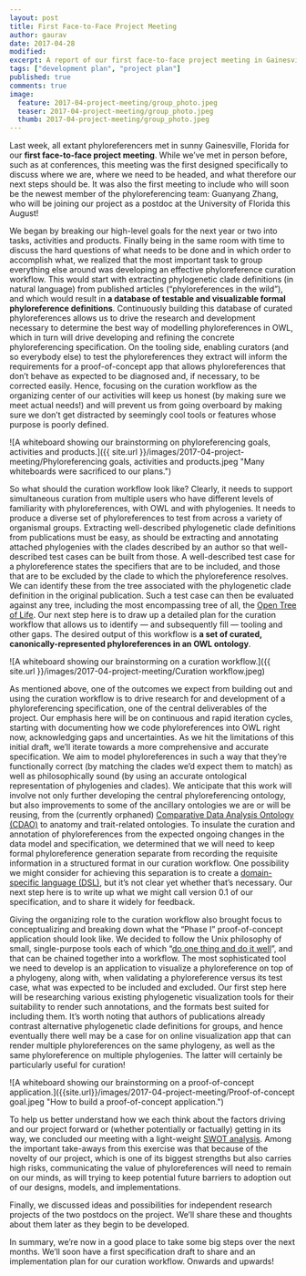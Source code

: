 ```yaml
---
layout: post
title: First Face-to-Face Project Meeting
author: gaurav
date: 2017-04-28
modified:
excerpt: A report of our first face-to-face project meeting in Gainesville from April 19-20, 2017.
tags: ["development plan", "project plan"]
published: true
comments: true
image:
  feature: 2017-04-project-meeting/group_photo.jpeg
  teaser: 2017-04-project-meeting/group_photo.jpeg
  thumb: 2017-04-project-meeting/group_photo.jpeg
---
```


Last week, all extant phyloreferencers met in sunny Gainesville, Florida for our **first face-to-face project meeting**. While we’ve met in person before, such as at conferences, this meeting was the first designed specifically to discuss where we are, where we need to be headed, and what therefore our next steps should be. It was also the first meeting to include who will soon be the newest member of the phyloreferencing team: Guanyang Zhang, who will be joining our project as a postdoc at the University of Florida this August!

We began by breaking our high-level goals for the next year or two into tasks, activities and products. Finally being in the same room with time to discuss the hard questions of what needs to be done and in which order to accomplish what, we realized that the most important task to group everything else around was developing an effective phyloreference curation workflow. This would start with extracting phylogenetic clade definitions (in natural language) from published articles (“phyloreferences in the wild”), and which would result in **a database of testable and visualizable formal phyloreference definitions**. Continuously building this database of curated phyloreferences allows us to drive the research and development necessary to determine the best way of modelling phyloreferences in OWL, which in turn will drive developing and refining the concrete phyloreferencing specification. On the tooling side, enabling curators (and so everybody else) to test the phyloreferences they extract will inform the requirements for a proof-of-concept app that allows phyloreferences that don’t behave as expected to be diagnosed and, if necessary, to be corrected easily. Hence, focusing on the curation workflow as the organizing center of our activities will keep us honest (by making sure we meet actual needs!) and will prevent us from going overboard by making sure we don’t get distracted by seemingly cool tools or features whose purpose is poorly defined.

![A whiteboard showing our brainstorming on phyloreferencing goals, activities and products.]({{ site.url }}/images/2017-04-project-meeting/Phyloreferencing goals, activities and products.jpeg "Many whiteboards were sacrificed to our plans.")

So what should the curation workflow look like? Clearly, it needs to support simultaneous curation from multiple users who have different levels of familiarity with phyloreferences, with OWL and with phylogenies. It needs to produce a diverse set of phyloreferences to test from across a variety of organismal groups. Extracting well-described phylogenetic clade definitions from publications must be easy, as should be extracting and annotating attached phylogenies with the clades described by an author so that well-described test cases can be built from those. A well-described test case for a phyloreference states the specifiers that are to be included, and those that are to be excluded by the clade to which the phyloreference resolves. We can identify these from the tree associated with the phylogenetic clade definition in the original publication. Such a test case can then be evaluated against any tree, including the most encompassing tree of all, the [Open Tree of Life](http://www.opentreeoflife.org). Our next step here is to draw up a detailed plan for the curation workflow that allows us to identify — and subsequently fill — tooling and other gaps. The desired output of this workflow is **a set of curated, canonically-represented phyloreferences in an OWL ontology**.

![A whiteboard showing our brainstorming on a curation workflow.]({{ site.url }}/images/2017-04-project-meeting/Curation workflow.jpeg)

As mentioned above, one of the outcomes we expect from building out and using the curation workflow is to drive research for and development of a phyloreferencing specification, one of the central deliverables of the project. Our emphasis here will be on continuous and rapid iteration cycles, starting with documenting how we code phyloreferences into OWL right now, acknowledging gaps and uncertainties. As we hit the limitations of this initial draft, we’ll iterate towards a more comprehensive and accurate specification. We aim to model phyloreferences in such a way that they’re functionally correct (by matching the clades we’d expect them to match) as well as philosophically sound (by using an accurate ontological representation of phylogenies and clades). We anticipate that this work will involve not only further developing the central phyloreferencing ontology, but also improvements to some of the ancillary ontologies we are or will be reusing, from the (currently orphaned) [Comparative Data Analysis Ontology (CDAO)](http://www.ontobee.org/ontology/CDAO) to anatomy and trait-related ontologies. To insulate the curation and annotation of phyloreferences from the expected ongoing changes in the data model and specification, we determined that we will need to keep formal phyloreference generation separate from recording the requisite information in a structured format in our curation workflow. One possibility we might consider for achieving this separation is to create a [domain-specific language (DSL)](https://en.wikipedia.org/wiki/Domain-specific_language), but it’s not clear yet whether that’s necessary. Our next step here is to write up what we might call version 0.1 of our specification, and to share it widely for feedback.

Giving the organizing role to the curation workflow also brought focus to conceptualizing and breaking down what the “Phase I” proof-of-concept application should look like. We decided to follow the Unix philosophy of small, single-purpose tools each of which “[do one thing and do it well](https://en.wikipedia.org/wiki/Unix_philosophy)”, and that can be chained together into a workflow. The most sophisticated tool we need to develop is an application to visualize a phyloreference on top of a phylogeny, along with, when validating a phyloreference versus its test case, what was expected to be included and excluded. Our first step here will be researching various existing phylogenetic visualization tools for their suitability to render such annotations, and the formats best suited for including them. It’s worth noting that authors of publications already contrast alternative phylogenetic clade definitions for groups, and hence eventually there well may be a case for on online visualization app that can render multiple phyloreferences on the same phylogeny, as well as the same phyloreference on multiple phylogenies. The latter will certainly be particularly useful for curation!

![A whiteboard showing our brainstorming on a proof-of-concept application.]({{site.url}}/images/2017-04-project-meeting/Proof-of-concept goal.jpeg "How to build a proof-of-concept application.")

To help us better understand how we each think about the factors driving and our project forward or (whether potentially or factually) getting in its way, we concluded our meeting with a light-weight [SWOT analysis](https://en.wikipedia.org/wiki/SWOT_analysis). Among the important take-aways from this exercise was that because of the novelty of our project, which is one of its biggest strengths but also carries high risks, communicating the value of phyloreferences will need to remain on our minds, as will trying to keep potential future barriers to adoption out of our designs, models, and implementations.

Finally, we discussed ideas and possibilities for independent research projects of the two postdocs on the project. We’ll share these and thoughts about them later as they begin to be developed.

In summary, we’re now in a good place to take some big steps over the next months. We’ll soon have a first specification draft to share and an implementation plan for our curation workflow. Onwards and upwards!
